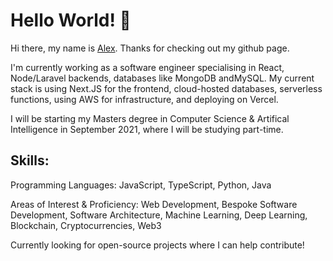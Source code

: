 # Hello World! 🌊

Hi there, my name is [Alex](https://alex.kharou.uk). Thanks for checking out my github page.

I'm currently working as a  software engineer specialising in React, Node/Laravel backends, databases like MongoDB andMySQL. My current stack is using Next.JS for the frontend, cloud-hosted databases, serverless functions, using AWS for infrastructure, and deploying on Vercel.

I will be starting my Masters degree in Computer Science & Artifical Intelligence in September 2021, where I will be studying part-time. 

## Skills:

Programming Languages: JavaScript, TypeScript, Python, Java

Areas of Interest & Proficiency: Web Development, Bespoke Software Development, Software Architecture, Machine Learning, Deep Learning, Blockchain, Cryptocurrencies, Web3


Currently looking for open-source projects where I can help contribute!
